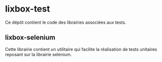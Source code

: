 # lixbox-test

Ce dépôt contient le code des librairies associées aux tests.

## lixbox-selenium

Cette librairie contient un utilitaire qui facilite la réalisation de tests unitaires reposant sur la librairie selenium.